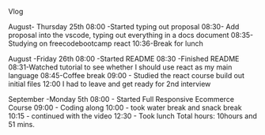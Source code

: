 Vlog

August- Thursday 25th
08:00 -Started typing out proposal
08:30- Add proposal into the vscode, typing out everything in a docs document
08:35- Studying on freecodebootcamp react
10:36-Break for lunch 


August -Friday 26th
08:00 -Started README
08:30 -Finished README
08:31-Watched tutorial to see whether I should use react as my main language
08:45-Coffee break
09:00 - Studied the react course build out initial files
12:00 I had to leave and get ready for 2nd interview


September -Monday 5th
08:00 - Started Full Responsive Ecommerce Course
09:00 - Coding along
10:00 - took water break and snack break
10:15 - continued with the video
12:30 - Took lunch
Total hours: 10hours and 51 mins.
